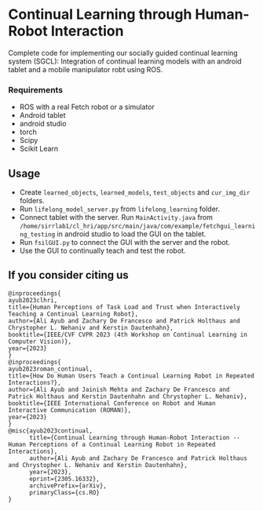# Continual Learning through Human-Robot Interaction
Complete code for implementing our socially guided continual learning system (SGCL): Integration of continual learning models with an android tablet and a mobile manipulator robt using ROS. 

### Requirements
* ROS with a real Fetch robot or a simulator
* Android tablet
* android studio
* torch 
* Scipy 
* Scikit Learn
## Usage
* Create ```learned_objects```, ```learned_models```, ```test_objects``` and ```cur_img_dir``` folders.
* Run ```lifelong_model_server.py``` from ```lifelong_learning``` folder.
* Connect tablet with the server. Run ```MainActivity.java``` from ```/home/sirrlab1/cl_hri/app/src/main/java/com/example/fetchgui_learning_testing``` in android studio to load the GUI on the tablet.
* Run ```fsilGUI.py``` to connect the GUI with the server and the robot.
* Use the GUI to continually teach and test the robot. 
## If you consider citing us
```
@inproceedings{
ayub2023clhri,
title={Human Perceptions of Task Load and Trust when Interactively Teaching a Continual Learning Robot},
author={Ali Ayub and Zachary De Francesco and Patrick Holthaus and Chrystopher L. Nehaniv and Kerstin Dautenhahn},
booktitle={IEEE/CVF CVPR 2023 (4th Workshop on Continual Learning in Computer Vision)},
year={2023}
}
@inproceedings{
ayub2023roman_continual,
title={How Do Human Users Teach a Continual Learning Robot in Repeated Interactions?},
author={Ali Ayub and Jainish Mehta and Zachary De Francesco and Patrick Holthaus and Kerstin Dautenhahn and Chrystopher L. Nehaniv},
booktitle={IEEE International Conference on Robot and Human Interactive Communication (ROMAN)},
year={2023}
}
@misc{ayub2023continual,
      title={Continual Learning through Human-Robot Interaction -- Human Perceptions of a Continual Learning Robot in Repeated Interactions}, 
      author={Ali Ayub and Zachary De Francesco and Patrick Holthaus and Chrystopher L. Nehaniv and Kerstin Dautenhahn},
      year={2023},
      eprint={2305.16332},
      archivePrefix={arXiv},
      primaryClass={cs.RO}
}
```
